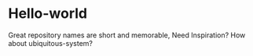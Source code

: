 # Hello-world
Great repository names are short and memorable, Need Inspiration? How about ubiquitous-system?
